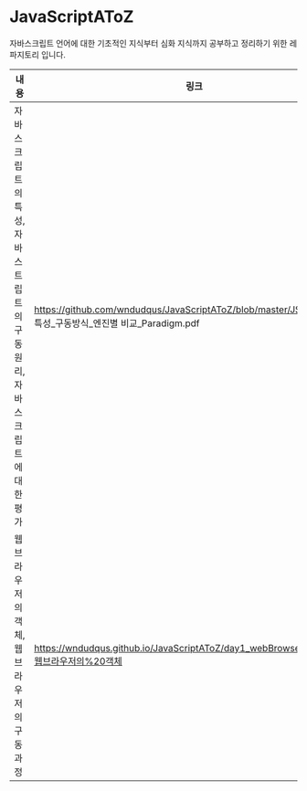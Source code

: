 # JavaScriptAToZ
자바스크립트 언어에 대한 기초적인 지식부터 심화 지식까지 공부하고 정리하기 위한 레파지토리 입니다.

|내용|링크|
|--|--|
|자바스크립트의 특성, 자바스트립트의 구동원리, 자바스크립트에 대한 평가| https://github.com/wndudqus/JavaScriptAToZ/blob/master/JS_역사및 기초특성_구동방식_엔진별 비교_Paradigm.pdf |
| 웹브라우저의 객체, 웹브라우저의 구동과정 | https://wndudqus.github.io/JavaScriptAToZ/day1_webBrowserSideObject/웹브라우저의%20객체 |
